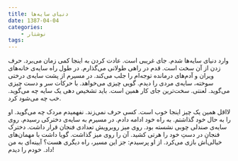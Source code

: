 ```yaml
---
title: دنیای سایه‌ها
date: 1387-04-04
categories:
    - نوشتار
tags:
---
```


وارد دنیای سایه‌ها شدم‌. جای غریبی است. عادت کردن به اینجا کمی زمان می‌برد. حرف زدن از آن سخت است. قدم در راهی طولانی می‌گذارم. در طول راه سایه‌ی خانه‌های ویران و آدم‌های درمانده توجه‌ام را جلب می‌کند. در مسیرم از پشت سایه‌ی درختی سوخته، سایه‌ی مردی را دیدم. گویی چیزی می‌خواهد. با حرکات سر و دست چیزی می‌گوید. لعنتی. سخت‌ترین جای کار همین است. باید تشخیص دهی یک سایه چه می‌گوید. خب چه می‌شود کرد.

<!--more-->

لااقل همین یک چیز اینجا خوب است. کسی حرف نمی‌زند. نفهمیدم مردک چه می‌گوید. او را به حال خود گذاشتم. به راه خود ادامه دادم. در مسیرم به سایه‌ی دخترکی رسیدم. روی سایه‌ی صندلی چوبی نشسته بود. روی میز روبرویش تعدادی فنجان قرار داشت. دخترک فنجانِ در دستِ خود را هرتی کشید. آن را روی میز گذاشت. گویا داشت با مهمان‌های خیالی‌اش بازی می‌کرد. از او پرسیدم: جز این مسیر، راه دیگری هست؟ آیینه‌ای به من داد. خودم را دیدم!
